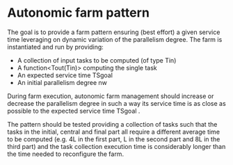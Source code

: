# Autonomic farm pattern

The goal is to provide a farm pattern ensuring (best effort) a given service time leveraging on dynamic variation of the parallelism degree. The farm is instantiated and run by providing:

* A collection of input tasks to be computed (of type Tin)
* A function<Tout(Tin)> computing the single task
* An expected service time TSgoal
* An initial parallelism degree nw

During farm execution, autonomic farm management should increase or decrease the parallelism degree in such a way its service time is as close as possible to the expected service time TSgoal .

The pattern should be tested providing a collection of tasks such that the tasks in the initial, central and final part all require a different average time to be computed (e.g. 4L in the first part, L in the second part and 8L in the third part) and the task collection execution time is considerably longer than the time needed to reconfigure the farm.

